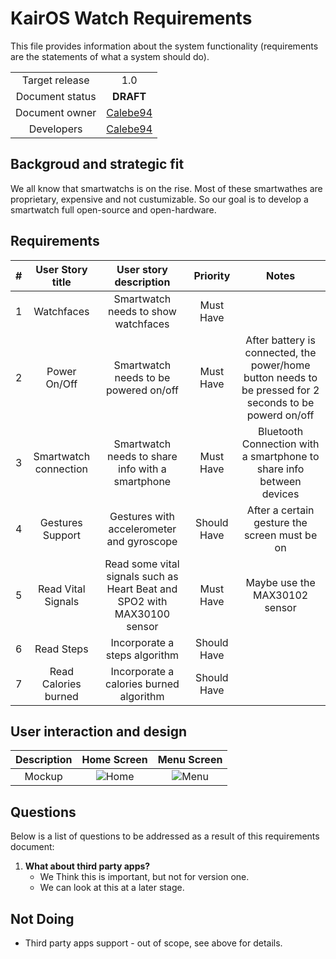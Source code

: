 
# KairOS Watch Requirements

This file provides information about the system functionality (requirements are the statements of what a system should do).

| 	|	|
|:-:|:-:| 
| Target release | 1.0 |
| Document status | **DRAFT** |
| Document owner | [Calebe94](github.com/Calebe94) | 
| Developers | [Calebe94](github.com/Calebe94) | 

## Backgroud and strategic fit

We all know that smartwatchs is on the rise. Most of these smartwathes are proprietary, expensive and not custumizable. So our goal is to develop a smartwatch full open-source and open-hardware.

## Requirements

| # | User Story title | User story description | Priority | Notes |
|:--:|:--:|:--:|:--:|:--:|
| 1 | Watchfaces | Smartwatch needs to show watchfaces | Must Have | |
| 2 | Power On/Off| Smartwatch needs to be powered on/off | Must Have | After battery is connected, the power/home button needs to be pressed for 2 seconds to be powerd on/off |
| 3 | Smartwatch connection | Smartwatch needs to share info with a smartphone | Must Have | Bluetooth Connection with a smartphone to share info between devices | 
| 4 | Gestures Support | Gestures with accelerometer and gyroscope | Should Have | After a certain gesture the screen must be on | 
| 5 | Read Vital Signals | Read some vital signals such as Heart Beat and SPO2 with MAX30100 sensor | Must Have | Maybe use the MAX30102 sensor | 
| 6 | Read Steps | Incorporate a steps algorithm | Should Have | |
| 7 | Read Calories burned | Incorporate a calories burned algorithm | Should Have | |


## User interaction and design

| Description | Home Screen | Menu Screen |
|:-----------:|:-----------:|:-----------:|
| 	Mockup	  | ![Home](https://github.com/kairos-dev/KairosWatch/blob/KairOSWatch_Test/resources/screens/home.png?raw=true)		| ![Menu](https://raw.githubusercontent.com/kairos-dev/KairosWatch/KairOSWatch_Test/resources/screens/menu.png)		  |

## Questions

Below is a list of questions to be addressed as a result of this requirements document:


 1. **What about third party apps?**
 	* We Think this is important, but not for version one. 
	* We can look at this at a later stage.

## Not Doing

* Third party apps support - out of scope, see above for details.
